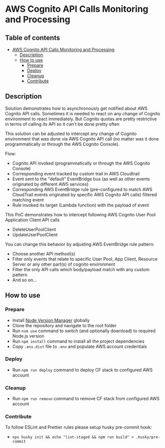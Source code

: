 # AWS Cognito API Calls Monitoring and Processing

## Table of contents

- [AWS Cognito API Calls Monitoring and Processing](#aws-cognito-api-calls-monitoring-and-processing)
  - [Description](#description)
  - [How to use](#how-to-use)
    - [Prepare](#prepare)
    - [Deploy](#deploy)
    - [Cleanup](#cleanup)
    - [Contribute](#contribute)

## Description

Solution demonstrates how to asynchronously get notified about AWS Cognito API calls.
Sometimes it is needed to react on any change of Cognito environment to react immediately. But Cognito quotas are pretty
restrictive in terms of calling its API so it can't be done pretty often

This solution can be adjusted to intercept any change of Cognito environment that was done via AWS Cognito API call (no
matter was it done programmatically or through the AWS Cognito Console).

Flow:

- Cognito API invoked (programmatically or through the AWS Cognito Console)
- Corresponding event tracked by custom trail in AWS Cloudtrail
- Event sent to the "default" EventBridge bus (as well as other events originated by different AWS
  services)
- Corresponding AWS EventBridge rule (pre-configured to match AWS CloudTrail events originated by specific AWS Cognito
  API calls) filtered matching event
- Rule invoked its target (Lambda function) with the payload of event

This PoC demonstrates how to intercept following AWS Cognito User Pool Application Client API calls

- DeleteUserPoolClient
- UpdateUserPoolClient

You can change this behavior by adjusting AWS EventBridge rule pattern:

 - Choose another API method(s)
 - Filter only events that relate to specific User Pool, App Client, Resource Server or any other part(s) of cognito environment
 - Filter the only API calls which body/payload match with any custom pattern  
 - And so on...

## How to use

### Prepare

- Install [Node Version Manager](https://github.com/nvm-sh/nvm) globally
- Clone the repository and navigate to the root folder
- Run `nvm use` command to switch (and optionally download) to required Node.js version
- Run `npm install` command to install all the project dependencies
- Copy `.env.dist` file to `.env` and populate AWS account credentials

### Deploy

- Run `npm run deploy` command to deploy CF stack to configured AWS account

### Cleanup

- Run `npm run remove` command to remove CF stack from configured AWS account

### Contribute

To follow ESLint and Prettier rules please setup husky pre-commit hook:

- `npx husky init && echo "lint-staged && npm run build" > .husky/pre-commit`
